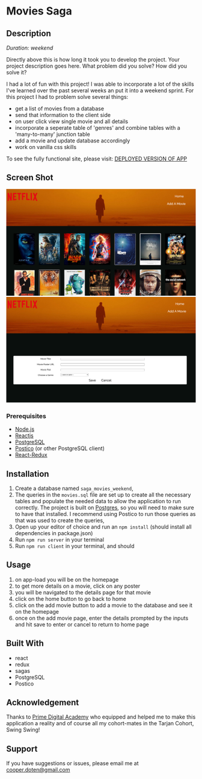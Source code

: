 
# Movies Saga

## Description

_Duration: weekend_

Directly above this is how long it took you to develop the project. Your project description goes here. What problem did you solve? How did you solve it? 

I had a lot of fun with this project! I was able to incorporate a lot of the skills I've learned over the past several weeks an put it into a weekend sprint.
For this project I had to problem solve several things:
- get a list of movies from a database
- send that information to the client side 
- on user click view single movie and all details
- incorporate a seperate table of 'genres' and combine tables with a 'many-to-many' junction table
- add a movie and update database accordingly
- work on vanilla css skills

To see the fully functional site, please visit: [DEPLOYED VERSION OF APP](https://limitless-river-11475.herokuapp.com/?#/)

## Screen Shot

![Screenshot](./movie_saga_homepage_screenshot.png?raw=true)
![Screenshot](./movie_saga_addMovie_screenshot.png?raw=true)

### Prerequisites


- [Node.js](https://nodejs.org/en/)
- [Reactjs](https://reactjs.org/)
- [PostgreSQL](https://www.postgresql.org/)
- [Postico](https://eggerapps.at/postico/) 
(or other PostgreSQL client)
- [React-Redux](https://react-redux.js.org/)


## Installation

1. Create a database named `saga_movies_weekend`,
2. The queries in the `movies.sql` file are set up to create all the necessary tables and populate the needed data to allow the application to run correctly. The project is built on [Postgres](https://www.postgresql.org/download/), so you will need to make sure to have that installed. I recommend using Postico to run those queries as that was used to create the queries, 
3. Open up your editor of choice and run an `npm install` 
(should install all dependencies in package.json)
4. Run `npm run server` in your terminal
5. Run `npm run client` in your terminal,
and should 

## Usage

1. on app-load you will be on the homepage
2. to get more details on a movie, click on any poster
3. you will be navigated to the details page for that movie
4. click on the home button to go back to home
5. click on the add movie button to add a movie to the database and see it on the homepage
6. once on the add movie page, enter the details prompted by the inputs and hit save to enter or cancel to return to home page


## Built With

- react
- redux
- sagas 
- PostgreSQL
- Postico



## Acknowledgement
Thanks to [Prime Digital Academy](www.primeacademy.io) who equipped and helped me to make this application a reality and of course all my cohort-mates in the Tarjan Cohort, Swing Swing!

## Support
If you have suggestions or issues, please email me at 
cooper.doten@gmail.com
